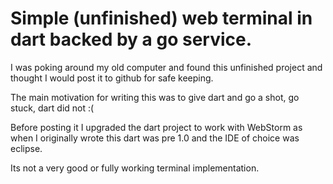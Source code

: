 # Simple (unfinished) web terminal in dart backed by a go service. 

I was poking around my old computer and found this unfinished project and thought I would post it to github for safe keeping. 

The main motivation for writing this was to give dart and go a shot, go stuck, dart did not :(

Before posting it I upgraded the dart project to work with WebStorm as when I originally wrote this dart was pre 1.0 and the IDE of choice was eclipse. 

Its not a very good or fully working terminal implementation. 
